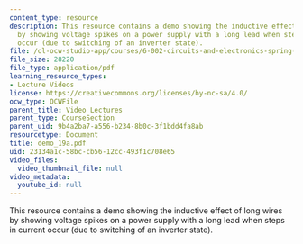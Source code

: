 ```yaml
---
content_type: resource
description: This resource contains a demo showing the inductive effect of long wires
  by showing voltage spikes on a power supply with a long lead when steps in current
  occur (due to switching of an inverter state).
file: /ol-ocw-studio-app/courses/6-002-circuits-and-electronics-spring-2007/23134a1c58bccb5612cc493f1c708e65_demo_19a.pdf
file_size: 28220
file_type: application/pdf
learning_resource_types:
- Lecture Videos
license: https://creativecommons.org/licenses/by-nc-sa/4.0/
ocw_type: OCWFile
parent_title: Video Lectures
parent_type: CourseSection
parent_uid: 9b4a2ba7-a556-b234-8b0c-3f1bdd4fa8ab
resourcetype: Document
title: demo_19a.pdf
uid: 23134a1c-58bc-cb56-12cc-493f1c708e65
video_files:
  video_thumbnail_file: null
video_metadata:
  youtube_id: null
---
```

This resource contains a demo showing the inductive effect of long wires by showing voltage spikes on a power supply with a long lead when steps in current occur (due to switching of an inverter state).